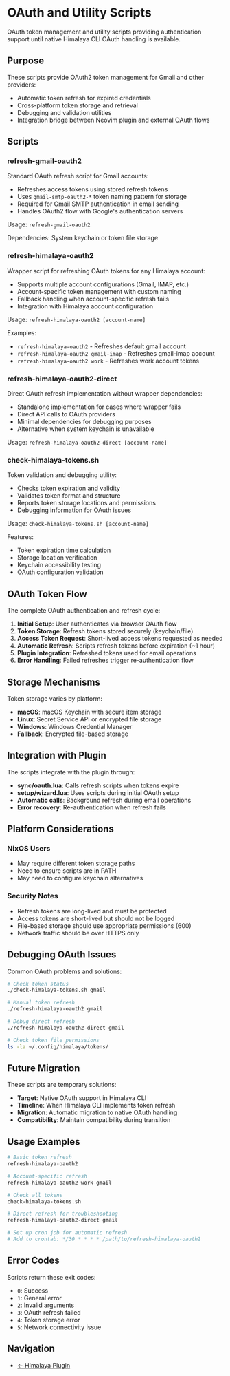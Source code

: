 # OAuth and Utility Scripts

OAuth token management and utility scripts providing authentication support until native Himalaya CLI OAuth handling is available.

## Purpose

These scripts provide OAuth2 token management for Gmail and other providers:
- Automatic token refresh for expired credentials
- Cross-platform token storage and retrieval
- Debugging and validation utilities
- Integration bridge between Neovim plugin and external OAuth flows

## Scripts

### refresh-gmail-oauth2
Standard OAuth refresh script for Gmail accounts:
- Refreshes access tokens using stored refresh tokens
- Uses `gmail-smtp-oauth2-*` token naming pattern for storage
- Required for Gmail SMTP authentication in email sending
- Handles OAuth2 flow with Google's authentication servers

Usage: `refresh-gmail-oauth2`

Dependencies: System keychain or token file storage

<!-- TODO: Add token expiration checking before refresh -->
<!-- TODO: Implement retry logic for network failures -->

### refresh-himalaya-oauth2
Wrapper script for refreshing OAuth tokens for any Himalaya account:
- Supports multiple account configurations (Gmail, IMAP, etc.)
- Account-specific token management with custom naming
- Fallback handling when account-specific refresh fails
- Integration with Himalaya account configuration

Usage: `refresh-himalaya-oauth2 [account-name]`

Examples:
- `refresh-himalaya-oauth2` - Refreshes default gmail account
- `refresh-himalaya-oauth2 gmail-imap` - Refreshes gmail-imap account
- `refresh-himalaya-oauth2 work` - Refreshes work account tokens

<!-- TODO: Add support for non-Gmail OAuth providers -->
<!-- TODO: Implement parallel token refresh for multiple accounts -->

### refresh-himalaya-oauth2-direct
Direct OAuth refresh implementation without wrapper dependencies:
- Standalone implementation for cases where wrapper fails
- Direct API calls to OAuth providers
- Minimal dependencies for debugging purposes
- Alternative when system keychain is unavailable

Usage: `refresh-himalaya-oauth2-direct [account-name]`

<!-- TODO: Add configuration validation before refresh -->
<!-- TODO: Implement secure token storage fallback -->

### check-himalaya-tokens.sh
Token validation and debugging utility:
- Checks token expiration and validity
- Validates token format and structure
- Reports token storage locations and permissions
- Debugging information for OAuth issues

Usage: `check-himalaya-tokens.sh [account-name]`

Features:
- Token expiration time calculation
- Storage location verification
- Keychain accessibility testing
- OAuth configuration validation

<!-- TODO: Add token refresh time recommendations -->
<!-- TODO: Implement automatic token cleanup for expired entries -->

## OAuth Token Flow

The complete OAuth authentication and refresh cycle:

1. **Initial Setup**: User authenticates via browser OAuth flow
2. **Token Storage**: Refresh tokens stored securely (keychain/file)
3. **Access Token Request**: Short-lived access tokens requested as needed
4. **Automatic Refresh**: Scripts refresh tokens before expiration (~1 hour)
5. **Plugin Integration**: Refreshed tokens used for email operations
6. **Error Handling**: Failed refreshes trigger re-authentication flow

## Storage Mechanisms

Token storage varies by platform:
- **macOS**: macOS Keychain with secure item storage
- **Linux**: Secret Service API or encrypted file storage
- **Windows**: Windows Credential Manager
- **Fallback**: Encrypted file-based storage

## Integration with Plugin

The scripts integrate with the plugin through:
- **sync/oauth.lua**: Calls refresh scripts when tokens expire
- **setup/wizard.lua**: Uses scripts during initial OAuth setup
- **Automatic calls**: Background refresh during email operations
- **Error recovery**: Re-authentication when refresh fails

## Platform Considerations

### NixOS Users
- May require different token storage paths
- Need to ensure scripts are in PATH
- May need to configure keychain alternatives

### Security Notes
- Refresh tokens are long-lived and must be protected
- Access tokens are short-lived but should not be logged
- File-based storage should use appropriate permissions (600)
- Network traffic should be over HTTPS only

## Debugging OAuth Issues

Common OAuth problems and solutions:

```bash
# Check token status
./check-himalaya-tokens.sh gmail

# Manual token refresh
./refresh-himalaya-oauth2 gmail

# Debug direct refresh
./refresh-himalaya-oauth2-direct gmail

# Check token file permissions
ls -la ~/.config/himalaya/tokens/
```

## Future Migration

These scripts are temporary solutions:
- **Target**: Native OAuth support in Himalaya CLI
- **Timeline**: When Himalaya CLI implements token refresh
- **Migration**: Automatic migration to native OAuth handling
- **Compatibility**: Maintain compatibility during transition

<!-- TODO: Create migration script for native Himalaya OAuth -->
<!-- TODO: Add compatibility detection for Himalaya CLI versions -->

## Usage Examples

```bash
# Basic token refresh
refresh-himalaya-oauth2

# Account-specific refresh
refresh-himalaya-oauth2 work-gmail

# Check all tokens
check-himalaya-tokens.sh

# Direct refresh for troubleshooting
refresh-himalaya-oauth2-direct gmail

# Set up cron job for automatic refresh
# Add to crontab: */30 * * * * /path/to/refresh-himalaya-oauth2
```

## Error Codes

Scripts return these exit codes:
- `0`: Success
- `1`: General error
- `2`: Invalid arguments
- `3`: OAuth refresh failed
- `4`: Token storage error
- `5`: Network connectivity issue

## Navigation
- [← Himalaya Plugin](../README.md)
